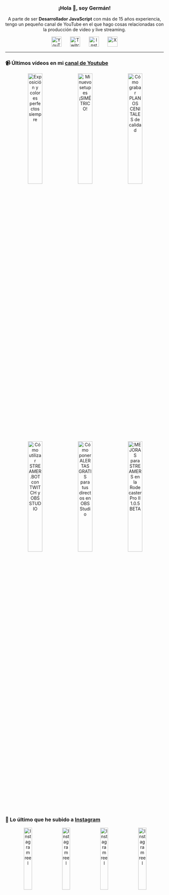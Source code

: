 <p align="center" width="300">
  <h3 align="center">¡Hola 👋, soy Germán!</h3>
</p>

<p align="center">A parte de ser <strong>Desarrollador JavaScript</strong> con más de 15 años experiencia, tengo un pequeño canal de YouTube en el que hago cosas relacionadas con la producción de video y live streaming.</p>

<p align="center">
  <a href="https://youtube.com/@germix" target="blank"><img src="https://cdn.simpleicons.org/youtube/FF0000" alt="YouTube" title="YouTube" width="32px" /></a>
  &#8287;&#8287;&#8287;&#8287;&#8287;
  <a href="https://twitch.tv/germix_tv" target="blank"><img src="https://cdn.simpleicons.org/twitch/9146FF" alt="Twitch" title="Twitch" width="32px" /></a>
  &#8287;&#8287;&#8287;&#8287;&#8287;
  <a href="https://instagram.com/germix_tv" target="blank"><img src="https://cdn.simpleicons.org/instagram/E4405F" alt="Instagram" title="Instagram" width="32px" /></a>
  &#8287;&#8287;&#8287;&#8287;&#8287;
  <a href="https://x.com/germix_tv" target="blank"><img src="https://cdn.simpleicons.org/x/000000" alt="X" title="X" width="32px" />
  </a>
</p>

<hr />

<p align="center">
  <h3>📹 Últimos vídeos en mi <a href="https://youtube.com/@germix?sub_confirmation=1" target="blank">canal de Youtube</a></h3>
</p>
<p align="center">&#8287;<a href="https://youtu.be/7VGfZ_7lhag" target="blank"><img width="30%" src="https://img.youtube.com/vi/7VGfZ_7lhag/mqdefault.jpg" alt="Exposición y colores perfectos siempre" title="Exposición y colores perfectos siempre" /></a>  &#8287;<a href="https://youtu.be/ibEAW0cBqQA" target="blank"><img width="30%" src="https://img.youtube.com/vi/ibEAW0cBqQA/mqdefault.jpg" alt="Mi nuevo setup es ¡SIMÉTRICO!" title="Mi nuevo setup es ¡SIMÉTRICO!" /></a>  &#8287;<a href="https://youtu.be/2XDhlqEN3cE" target="blank"><img width="30%" src="https://img.youtube.com/vi/2XDhlqEN3cE/mqdefault.jpg" alt="Cómo grabar PLANOS CENITALES de calidad" title="Cómo grabar PLANOS CENITALES de calidad" /></a><br />  &#8287;<a href="https://youtu.be/2AilFoiYnlc" target="blank"><img width="30%" src="https://img.youtube.com/vi/2AilFoiYnlc/mqdefault.jpg" alt="Cómo utilizar STREAMER.BOT con TWITCH y OBS STUDIO" title="Cómo utilizar STREAMER.BOT con TWITCH y OBS STUDIO" /></a>  &#8287;<a href="https://youtu.be/3EUPLZjGjkY" target="blank"><img width="30%" src="https://img.youtube.com/vi/3EUPLZjGjkY/mqdefault.jpg" alt="Cómo poner ALERTAS GRATIS para tus directos en OBS Studio" title="Cómo poner ALERTAS GRATIS para tus directos en OBS Studio" /></a>  &#8287;<a href="https://youtu.be/3mLzME7gODA" target="blank"><img width="30%" src="https://img.youtube.com/vi/3mLzME7gODA/mqdefault.jpg" alt="MEJORAS para STREAMERS en la Rodecaster Pro II 1.0.5 BETA" title="MEJORAS para STREAMERS en la Rodecaster Pro II 1.0.5 BETA" /></a></p>

<p align="center">
  <h3>📸 Lo último que he subido a <a href="https://instagram.com/germix_tv" target="blank">Instagram</a></h3>
</p>
<p align="center">&#8287;<a href='https://instagram.com/p/DFd15OvRsH7' target='_blank'><img width='22.5%' src='https://scontent-waw2-2.cdninstagram.com/v/t51.2885-15/475728103_18269567881250009_2250998893938174848_n.jpg?stp=dst-jpg_e15_p480x480_tt6&efg=eyJ2ZW5jb2RlX3RhZyI6ImltYWdlX3VybGdlbi4xMjE1eDIxNjAuc2RyLmY3NTc2MS5kZWZhdWx0X2NvdmVyX2ZyYW1lIn0&_nc_ht=scontent-waw2-2.cdninstagram.com&_nc_cat=105&_nc_ohc=w6SXivs4PQ4Q7kNvgHCwhPO&_nc_gid=39e72a32f8954ed29fdd953da2299961&edm=ACHbZRIBAAAA&ccb=7-5&ig_cache_key=MzU1NzIzNjMwOTk5MzM3NDIwMw%3D%3D.3-ccb7-5&oh=00_AYCOceyUvwc0cVkHnL3U9MlKAz8v_6fq1b2q7DP0_JWPtg&oe=67A56399&_nc_sid=c024bc' alt='Instagram reel' /></a>  &#8287;<a href='https://instagram.com/p/DFYs4TRNf1V' target='_blank'><img width='22.5%' src='https://scontent-waw2-2.cdninstagram.com/v/t51.2885-15/474735233_591033247179879_7462331673166934136_n.jpg?stp=dst-jpg_e15_p480x480_tt6&efg=eyJ2ZW5jb2RlX3RhZyI6ImltYWdlX3VybGdlbi42NDB4MTEzNi5zZHIuZjcxODc4Lm5mcmFtZV9jb3Zlcl9mcmFtZSJ9&_nc_ht=scontent-waw2-2.cdninstagram.com&_nc_cat=103&_nc_ohc=_QHHwwut6aUQ7kNvgHMenPy&_nc_gid=39e72a32f8954ed29fdd953da2299961&edm=ACHbZRIBAAAA&ccb=7-5&ig_cache_key=MzU1NTc4OTI4ODgzNjAzNzk3Mw%3D%3D.3-ccb7-5&oh=00_AYBPEx0j2j9__7fVMWhSKMAP16Vsk7M-At20QcXpxUQ4-Q&oe=67A551D0&_nc_sid=c024bc' alt='Instagram reel' /></a>  &#8287;<a href='https://instagram.com/p/DFVzdvFt4zp' target='_blank'><img width='22.5%' src='https://scontent-waw2-1.cdninstagram.com/v/t51.2885-15/475165122_587510090856236_1144941672054633377_n.jpg?stp=dst-jpg_e15_p480x480_tt6&efg=eyJ2ZW5jb2RlX3RhZyI6ImltYWdlX3VybGdlbi42NDB4MTEzNi5zZHIuZjcxODc4Lm5mcmFtZV9jb3Zlcl9mcmFtZSJ9&_nc_ht=scontent-waw2-1.cdninstagram.com&_nc_cat=108&_nc_ohc=cdjj1624pbYQ7kNvgGo7Q7j&_nc_gid=39e72a32f8954ed29fdd953da2299961&edm=ACHbZRIBAAAA&ccb=7-5&ig_cache_key=MzU1NDk3MzgyNDY3NzU0NzI0MQ%3D%3D.3-ccb7-5&oh=00_AYAeImGtoSXp2tHaGfKh45VtN-ZCw5zdx6ZcsYJwpkmINA&oe=67A54F57&_nc_sid=c024bc' alt='Instagram reel' /></a>  &#8287;<a href='https://instagram.com/p/DFQTBF1t6dm' target='_blank'><img width='22.5%' src='https://scontent-waw2-2.cdninstagram.com/v/t51.2885-15/474581331_3961455130847551_8470020657529290676_n.jpg?stp=dst-jpg_e15_p480x480_tt6&efg=eyJ2ZW5jb2RlX3RhZyI6ImltYWdlX3VybGdlbi42NDB4MTEzNi5zZHIuZjcxODc4Lm5mcmFtZV9jb3Zlcl9mcmFtZSJ9&_nc_ht=scontent-waw2-2.cdninstagram.com&_nc_cat=107&_nc_ohc=uYbPZ6P8XHcQ7kNvgGT0ZkB&_nc_gid=39e72a32f8954ed29fdd953da2299961&edm=ACHbZRIBAAAA&ccb=7-5&ig_cache_key=MzU1MzQyMzc0Mzg2ODQ0NjU2Ng%3D%3D.3-ccb7-5&oh=00_AYCeiq0JMS2cNNZ7uZoaajbTQqnTqxYdXtrrTF6qb6sgeQ&oe=67A56890&_nc_sid=c024bc' alt='Instagram reel' /></a></p>

